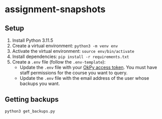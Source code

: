 # assignment-snapshots

## Setup

1. Install Python 3.11.5
2. Create a virtual environment: `python3 -m venv env`
3. Activate the virtual environment: `source env/bin/activate`
4. Install dependencies: `pip install -r requirements.txt`
5. Create a `.env` file (follow the `.env-template`):
    - Update the `.env` file with your [OkPy access token](https://okpy.github.io/documentation/ok-api.html#ok-server-api-authentication). You must have staff permissions for the course you want to query.
    - Update the `.env` file with the email address of the user whose backups you want.

## Getting backups

```sh
python3 get_backups.py
```
